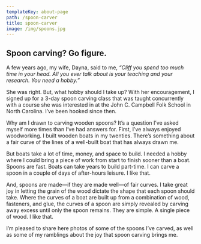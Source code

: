 ```yaml
---
templateKey: about-page
path: /spoon-carver
title: spoon-carver
image: /img/spoons.jpg
---
```

## Spoon carving? Go figure.

A few years ago, my wife, Dayna, said to me, *“Cliff you spend too much time in your head. All you ever talk about is your teaching and your research. You need a hobby.”*

She was right. But, what hobby should I take up? With her encouragement, I signed up for a 3-day spoon carving class that was taught concurrently with a course she was interested in at the John C. Campbell Folk School in North Carolina. I’ve been hooked since then.

Why am I drawn to carving wooden spoons? It’s a question I’ve asked myself more times than I’ve had answers for. First, I’ve always enjoyed woodworking. I built wooden boats in my twenties. There’s something about a fair curve of the lines of a well-built boat that has always drawn me.

But boats take a lot of time, money, and space to build. I needed a hobby where I could bring a piece of work from start to finish sooner than a boat. Spoons are fast. Boats can take years to build part-time. I can carve a spoon in a couple of days of after-hours leisure. I like that.

And, spoons are made—if they are made well—of fair curves. I take great joy in letting the grain of the wood dictate the shape that each spoon should take. Where the curves of a boat are built up from a combination of wood, fasteners, and glue, the curves of a spoon are simply revealed by carving away excess until only the spoon remains. They are simple. A single piece of wood. I like that.

I’m pleased to share here photos of some of the spoons I’ve carved, as well as some of my ramblings about the joy that spoon carving brings me.